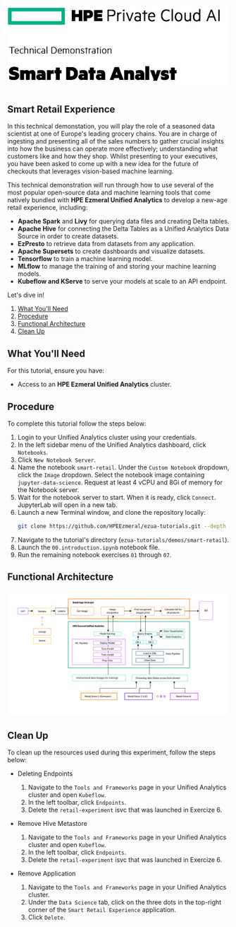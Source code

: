 ![smart-retail-experience](images/logo.png)
## Smart Retail Experience 

In this technical demonstation, you will play the role of a seasoned data
scientist at one of Europe's leading grocery chains. You are in charge of
ingesting and presenting all of the sales numbers to gather crucial insights
into how the business can operate more effectively; understanding what customers
like and how they shop. Whilst presenting to your executives, you have been
asked to come up with a new idea for the future of checkouts that leverages
vision-based machine learning. 

This technical demonstration will run through how to use several of the most
popular open-source data and machine learning tools that come natively bundled
with **HPE Ezmeral Unified Analytics** to develop a new-age retail experience,
including:

- **Apache Spark** and **Livy** for querying data files and creating Delta
  tables.
- **Apache Hive** for connecting the Delta Tables as a Unified Analytics Data
  Source in order to create datasets.
- **EzPresto** to retrieve data from datasets from any application. 
- **Apache Supersets** to create dashboards and visualize datasets.
- **Tensorflow** to train a machine learning model.
- **MLflow** to manage the training of and storing your machine learning models.
- **Kubeflow and KServe** to serve your models at scale to an API endpoint.

Let's dive in!

1. [What You'll Need](#what-youll-need)
1. [Procedure](#procedure)
1. [Functional Architecture](#functional-architecture)
1. [Clean Up](#clean-up)

## What You'll Need

For this tutorial, ensure you have:

- Access to an **HPE Ezmeral Unified Analytics** cluster.

## Procedure

To complete this tutorial follow the steps below:

1. Login to your Unified Analytics cluster using your credentials.
1. In the left sidebar menu of the Unified Analytics dashboard, click
   `Notebooks`.
1. Click `New Notebook Server`.
1. Name the notebook `smart-retail`. Under the `Custom Notebook` dropdown,
   click the `Image` dropdown. Select the notebook image containing
   `jupyter-data-science`. Request at least 4 vCPU and 8Gi of memory for the
   Notebook server.
1. Wait for the notebook server to start. When it is ready, click `Connect`.
   JupyterLab will open in a new tab. 
1. Launch a new Terminal window, and clone the repository locally:
   ```bash
   git clone https://github.com/HPEEzmeral/ezua-tutorials.git --depth 1
   ```
1. Navigate to the tutorial's directory (`ezua-tutorials/demos/smart-retail`).
1. Launch the `00.introduction.ipynb` notebook file.
1. Run the remaining notebook exercises `01` through `07`.

## Functional Architecture

![functional-architecture](images/architecture.png)


## Clean Up

To clean up the resources used during this experiment, follow the steps below:

- Deleting Endpoints
    1. Navigate to the `Tools and Frameworks` page in your Unified Analytics
       cluster and open `Kubeflow`.
    1. In the left toolbar, click `Endpoints`.
    1. Delete the `retail-experiment` isvc that was launched in Exercize 6.

- Remove Hive Metastore
    1. Navigate to the `Tools and Frameworks` page in your Unified Analytics
       cluster and open `Kubeflow`.
    1. In the left toolbar, click `Endpoints`.
    1. Delete the `retail-experiment` isvc that was launched in Exercize 6.

- Remove Application
    1. Navigate to the `Tools and Frameworks` page in your Unified Analytics
       cluster.
    1. Under the `Data Science` tab, click on the three dots in the top-right
       corner of the `Smart Retail Experience` application. 
    1. Click `Delete`.
